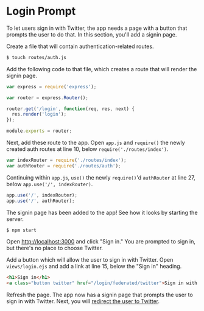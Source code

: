# Login Prompt

To let users sign in with Twitter, the app needs a page with a button that
prompts the user to do that.  In this section, you'll add a signin page.

Create a file that will contain authentication-related routes.

```sh
$ touch routes/auth.js
```

Add the following code to that file, which creates a route that will render the
signin page.

```js
var express = require('express');

var router = express.Router();

router.get('/login', function(req, res, next) {
  res.render('login');
});

module.exports = router;
```

Next, add these route to the app.  Open `app.js` and `require()` the newly created
auth routes at line 10, below `require('./routes/index')`.

```js
var indexRouter = require('./routes/index');
var authRouter = require('./routes/auth');
```

Continuing within `app.js`, `use()` the newly `require()`'d `authRouter` at line
27, below `app.use('/', indexRouter)`.

```js
app.use('/', indexRouter);
app.use('/', authRouter);
```

The signin page has been added to the app!  See how it looks by starting the
server.

```sh
$ npm start
```

Open [http://localhost:3000](http://localhost:3000) and click "Sign in."  You
are prompted to sign in, but there's no place to choose Twitter.

Add a button which will allow the user to sign in with Twitter.  Open
`views/login.ejs` and add a link at line 15, below the "Sign in" heading.

```html
<h1>Sign in</h1>
<a class="button twitter" href="/login/federated/twitter">Sign in with Twitter</a>
```

Refresh the page.  The app now has a signin page that prompts the user to sign in
with Twitter.  Next, you will [redirect the user to Twitter](../redirect/).
